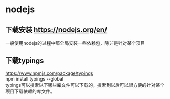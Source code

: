 # nodejs
## 下载安装 https://nodejs.org/en/
一般使用nodejs的过程中都全局安装一些依赖包，除非是针对某个项目<br>

## 下载typings <br>
https://www.npmjs.com/package/typings <br>
npm install typings --global <br>
typings可以搜索以下哪些库文件可以下载的，搜索到以后可以很方便的针对某个项目下载依赖的库文件。



